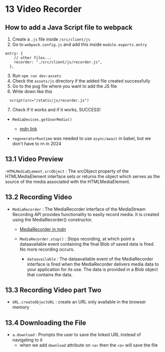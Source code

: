 # 13 Video Recorder

## How to add a Java Script file to webpack

1. Create a `.js` file inside `/src/client/js`
2. Go to `webpack.config.js` and add this inside `module.exports.entry`

```
entry: {
    // other files...
    recorder: "./src/client/js/recorder.js",
  },
```

3. Run `npm run dev:assets`
4. Check the `assets/js` directory if the added file created successfully
5. Go to the pug file where you want to add the JS file
6. Write down like this

```
  script(src="/static/js/recorder.js")
```

7. Check if it works and if it works, SUCCESS!

- `MediaDevices.getUserMedia()`

  - [mdn link](https://developer.mozilla.org/en-US/docs/Web/API/MediaDevices/getUserMedia)

- `regeneratorRuntime` was needed to use `async/await` in babel, but we don't have to rn in 2024

## 13.1 Video Preview

-`HTMLMediaELement.srcObject` : The srcObject property of the HTMLMediaElement interface sets or returns the object which serves as the source of the media associated with the HTMLMediaElement.

## 13.2 Recording Video

- `MediaRecorder` : The MediaRecorder interface of the MediaStream Recording API provides functionality to easily record media. It is created using the MediaRecorder() constructor.

  - [MediaRecorder in mdn](https://developer.mozilla.org/en-US/docs/Web/API/MediaRecorder)

  - `MediaRecorder.stop()` : Stops recording, at which point a dataavailable event containing the final Blob of saved data is fired. No more recording occurs.
    - `dataavailable` : The dataavailable event of the MediaRecorder interface is fired when the MediaRecorder delivers media data to your application for its use. The data is provided in a Blob object that contains the data.

## 13.3 Recording Video part Two

- `URL.createObjectURL` : create an URL only available in the browser memory

## 13.4 Downloading the File

- `a.download` : Prompts the user to save the linked URL instead of navigating to it
  - when we add `download` attribute on `<a>` then the `<a>` will save the file
